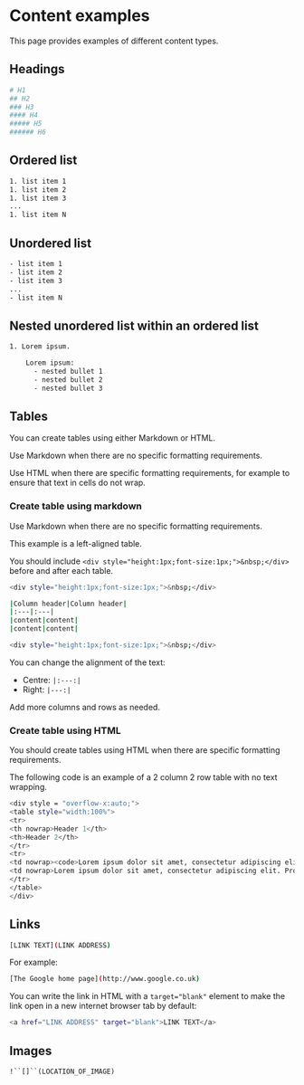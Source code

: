 # Content examples

This page provides examples of different content types.

## Headings

```bash
# H1
## H2
### H3
#### H4
##### H5
###### H6
```

## Ordered list

```bash
1. list item 1
1. list item 2
1. list item 3
...
1. list item N
```

## Unordered list

```bash
- list item 1
- list item 2
- list item 3
...
- list item N
```

## Nested unordered list within an ordered list

```bash
1. Lorem ipsum.

    Lorem ipsum:
      - nested bullet 1
      - nested bullet 2
      - nested bullet 3
```      

## Tables

You can create tables using either Markdown or HTML.

Use Markdown when there are no specific formatting requirements.

Use HTML when there are specific formatting requirements, for example to ensure that text in cells do not wrap.

### Create table using markdown

Use Markdown when there are no specific formatting requirements.

This example is a left-aligned table.

You should include `<div style="height:1px;font-size:1px;">&nbsp;</div>` before and after each table.

```bash
<div style="height:1px;font-size:1px;">&nbsp;</div>
```
```bash
|Column header|Column header|
|:---|:---|
|content|content|
|content|content|
```
```bash
<div style="height:1px;font-size:1px;">&nbsp;</div>
```

You can change the alignment of the text:

- Centre: `|:---:|`
- Right: `|---:|`

Add more columns and rows as needed.

### Create table using HTML

You should create tables using HTML when there are specific formatting requirements.

The following code is an example of a 2 column 2 row table with no text wrapping.

```bash
<div style = "overflow-x:auto;">
<table style="width:100%">
<tr>
<th nowrap>Header 1</th>
<th>Header 2</th>
</tr>
<tr>
<td nowrap><code>Lorem ipsum dolor sit amet, consectetur adipiscing elit. Proin et enim quis arcu pharetra aliquet. Maecenas posuere tellus arcu, a suscipit dui posuere eu. Nunc vestibulum ligula sit amet eros euismod accumsan. </code></td>
<td nowrap>Lorem ipsum dolor sit amet, consectetur adipiscing elit. Proin et enim quis arcu pharetra aliquet. Maecenas posuere tellus arcu, a suscipit dui posuere eu. Nunc vestibulum ligula sit amet eros euismod accumsan. </td>
</tr>
</table>
</div>
```

## Links

```bash
[LINK TEXT](LINK ADDRESS)
```

For example:

```bash
[The Google home page](http://www.google.co.uk)
```

You can write the link in HTML with a `target="blank"` element to make the link open in a new internet browser tab by default:

```bash
<a href="LINK ADDRESS" target="blank">LINK TEXT</a>
```

## Images

`!``[]``(LOCATION_OF_IMAGE)`
